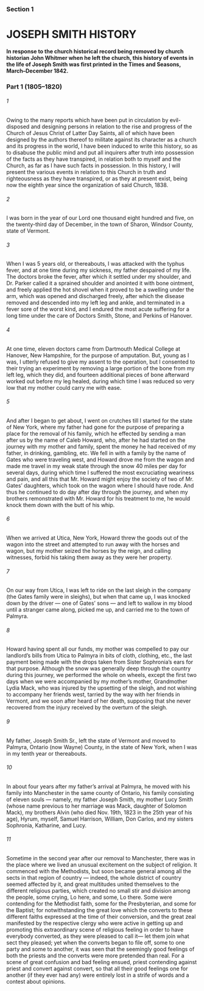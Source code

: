 ### Section 1
# JOSEPH SMITH HISTORY

**In response to the church historical record being removed by church historian John Whitmer when he left the church, this history of events in the life of Joseph Smith was first printed in the **Times and Seasons**, March–December 1842.**

### Part 1 (1805–1820)
###### 1
Owing to the many reports which have been put in circulation by evil-disposed and designing persons in relation to the rise and progress of the Church of Jesus Christ of Latter Day Saints, all of which have been designed by the authors thereof to militate against its character as a church and its progress in the world, I have been induced to write this history, so as to disabuse the public mind and put all inquirers after truth into possession of the facts as they have transpired, in relation both to myself and the Church, as far as I have such facts in possession. In this history, I will present the various events in relation to this Church in truth and righteousness as they have transpired, or as they at present exist, being now the eighth year since the organization of said Church, 1838.

###### 2
I was born in the year of our Lord one thousand eight hundred and five, on the twenty-third day of December, in the town of Sharon, Windsor County, state of Vermont.

###### 3
When I was 5 years old, or thereabouts, I was attacked with the typhus fever, and at one time during my sickness, my father despaired of my life. The doctors broke the fever, after which it settled under my shoulder, and Dr. Parker called it a sprained shoulder and anointed it with bone ointment, and freely applied the hot shovel when it proved to be a swelling under the arm, which was opened and discharged freely, after which the disease removed and descended into my left leg and ankle, and terminated in a fever sore of the worst kind, and I endured the most acute suffering for a long time under the care of Doctors Smith, Stone, and Perkins of Hanover.

###### 4
At one time, eleven doctors came from Dartmouth Medical College at Hanover, New Hampshire, for the purpose of amputation. But, young as I was, I utterly refused to give my assent to the operation, but I consented to their trying an experiment by removing a large portion of the bone from my left leg, which they did, and fourteen additional pieces of bone afterward worked out before my leg healed, during which time I was reduced so very low that my mother could carry me with ease.

###### 5
And after I began to get about, I went on crutches till I started for the state of New York, where my father had gone for the purpose of preparing a place for the removal of his family, which he effected by sending a man after us by the name of Caleb Howard, who, after he had started on the journey with my mother and family, spent the money he had received of my father, in drinking, gambling, etc. We fell in with a family by the name of Gates who were traveling west, and Howard drove me from the wagon and made me travel in my weak state through the snow 40 miles per day for several days, during which time I suffered the most excruciating weariness and pain, and all this that Mr. Howard might enjoy the society of two of Mr. Gates’ daughters, which took on the wagon where I should have rode. And thus he continued to do day after day through the journey, and when my brothers remonstrated with Mr. Howard for his treatment to me, he would knock them down with the butt of his whip.

###### 6
When we arrived at Utica, New York, Howard threw the goods out of the wagon into the street and attempted to run away with the horses and wagon, but my mother seized the horses by the reign, and calling witnesses, forbid his taking them away as they were her property.

###### 7
On our way from Utica, I was left to ride on the last sleigh in the company (the Gates family were in sleighs), but when that came up, I was knocked down by the driver — one of Gates’ sons — and left to wallow in my blood until a stranger came along, picked me up, and carried me to the town of Palmyra.

###### 8
Howard having spent all our funds, my mother was compelled to pay our landlord’s bills from Utica to Palmyra in bits of cloth, clothing, etc., the last payment being made with the drops taken from Sister Sophronia’s ears for that purpose. Although the snow was generally deep through the country during this journey, we performed the whole on wheels, except the first two days when we were accompanied by my mother’s mother, Grandmother Lydia Mack, who was injured by the upsetting of the sleigh, and not wishing to accompany her friends west, tarried by the way with her friends in Vermont, and we soon after heard of her death, supposing that she never recovered from the injury received by the overturn of the sleigh.

###### 9
My father, Joseph Smith Sr., left the state of Vermont and moved to Palmyra, Ontario (now Wayne) County, in the state of New York, when I was in my tenth year or thereabouts.

###### 10
In about four years after my father’s arrival at Palmyra, he moved with his family into Manchester in the same county of Ontario, his family consisting of eleven souls — namely, my father Joseph Smith, my mother Lucy Smith (whose name previous to her marriage was Mack, daughter of Solomon Mack), my brothers Alvin (who died Nov. 19th, 1823 in the 25th year of his age), Hyrum, myself, Samuel Harrison, William, Don Carlos, and my sisters Sophronia, Katharine, and Lucy.

###### 11
Sometime in the second year after our removal to Manchester, there was in the place where we lived an unusual excitement on the subject of religion. It commenced with the Methodists, but soon became general among all the sects in that region of country — indeed, the whole district of country seemed affected by it, and great multitudes united themselves to the different religious parties, which created no small stir and division among the people, some crying, Lo here, and some, Lo there. Some were contending for the Methodist faith, some for the Presbyterian, and some for the Baptist; for notwithstanding the great love which the converts to these different faiths expressed at the time of their conversion, and the great zeal manifested by the respective clergy who were active in getting up and promoting this extraordinary scene of religious feeling in order to have everybody converted, as they were pleased to call it— let them join what sect they pleased; yet when the converts began to file off, some to one party and some to another, it was seen that the seemingly good feelings of both the priests and the converts were more pretended than real. For a scene of great confusion and bad feeling ensued, priest contending against priest and convert against convert, so that all their good feelings one for another (if they ever had any) were entirely lost in a strife of words and a contest about opinions.